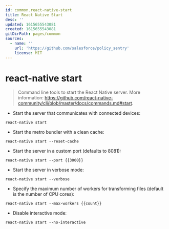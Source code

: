 ```yaml
---
id: common.react-native-start
title: React Native Start
desc: ''
updated: 1615655543081
created: 1615655543081
gitDirPath: pages/common
sources:
  - name: ''
    url: 'https://github.com/salesforce/policy_sentry'
    license: MIT
---
```

# react-native start

> Command line tools to start the React Native server.
> More information: <https://github.com/react-native-community/cli/blob/master/docs/commands.md#start>.

- Start the server that communicates with connected devices:

`react-native start`

- Start the metro bundler with a clean cache:

`react-native start --reset-cache`

- Start the server in a custom port (defaults to 8081):

`react-native start --port {{3000}}`

- Start the server in verbose mode:

`react-native start --verbose`

- Specify the maximum number of workers for transforming files (default is the number of CPU cores):

`react-native start --max-workers {{count}}`

- Disable interactive mode:

`react-native start --no-interactive`

